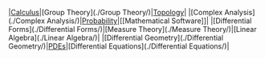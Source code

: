 
|[Calculus](./Calculus/)|[Group Theory](./Group Theory/)|[Topology](./Topology/)|
|[Complex Analysis](./Complex Analysis/)|[Probability](./Probability/)|[[Mathematical Software]]|
|[Differential Forms](./Differential Forms/)|[Measure Theory](./Measure Theory/)|[Linear Algebra](./Linear Algebra/)|
|[Differential Geometry](./Differential Geometry/)|[PDEs](./PDEs/)|[Differential Equations](./Differential Equations/)|